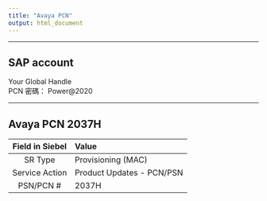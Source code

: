```yaml
---
title: "Avaya PCN"
output: html_document
---
```


***********************************************
## SAP account
Your Global Handle    
PCN 密碼： Power@2020

***********************************************

## Avaya PCN 2037H


| Field in Siebel | Value                        |
| :-------------: | :----------------------------|
| SR Type         | Provisioning (MAC)           |
| Service Action  | Product Updates - PCN/PSN    |
| PSN/PCN #       | 2037H                        |




















